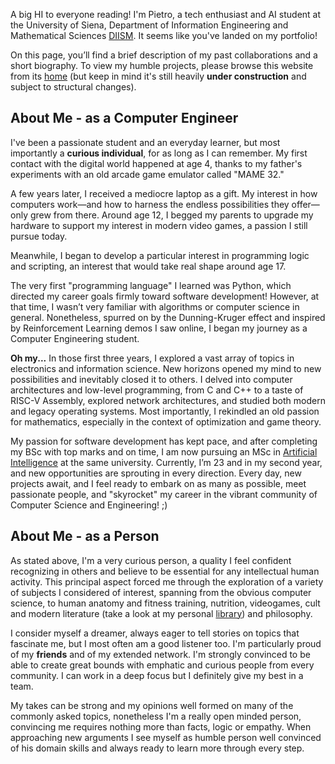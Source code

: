 A big HI to everyone reading! I'm Pietro, a tech enthusiast and AI student at the University of Siena, Department of Information Engineering and Mathematical Sciences [DIISM](https://artificial-intelligence-automation.unisi.it/en). It seems like you've landed on my portfolio!

On this page, you’ll find a brief description of my past collaborations and a short biography. To view my humble projects, please browse this website from its [home](https://gianeh.github.io/) (but keep in mind it's still heavily **under construction** and subject to structural changes).

## About Me - as a Computer Engineer
I've been a passionate student and an everyday learner, but most importantly a **curious individual**, for as long as I can remember. My first contact with the digital world happened at age 4, thanks to my father's experiments with an old arcade game emulator called "MAME 32."

A few years later, I received a mediocre laptop as a gift. My interest in how computers work—and how to harness the endless possibilities they offer—only grew from there. Around age 12, I begged my parents to upgrade my hardware to support my interest in modern video games, a passion I still pursue today.

Meanwhile, I began to develop a particular interest in programming logic and scripting, an interest that would take real shape around age 17.

The very first "programming language" I learned was Python, which directed my career goals firmly toward software development! However, at that time, I wasn’t very familiar with algorithms or computer science in general. Nonetheless, spurred on by the Dunning-Kruger effect and inspired by Reinforcement Learning demos I saw online, I began my journey as a Computer Engineering student.

**Oh my...** In those first three years, I explored a vast array of topics in electronics and information science. New horizons opened my mind to new possibilities and inevitably closed it to others. I delved into computer architectures and low-level programming, from C and C++ to a taste of RISC-V Assembly, explored network architectures, and studied both modern and legacy operating systems. Most importantly, I rekindled an old passion for mathematics, especially in the context of optimization and game theory.

My passion for software development has kept pace, and after completing my BSc with top marks and on time, I am now pursuing an MSc in [Artificial Intelligence](https://en.unisi.it/ugov/degree/16834) at the same university. Currently, I’m 23 and in my second year, and new opportunities are sprouting in every direction. Every day, new projects await, and I feel ready to embark on as many as possible, meet passionate people, and "skyrocket" my career in the vibrant community of Computer Science and Engineering! ;)

## About Me - as a Person
As stated above, I'm a very curious person, a quality I feel confident recognizing in others and believe to be essential for any intellectual human activity. This principal aspect forced me through the exploration of a variety of subjects I considered of interest, spanning from the obvious computer science, to human anatomy and fitness training, nutrition, videogames, cult and modern literature (take a look at my personal [library](https://gianeh.github.io/pages/library)) and philosophy.

I consider myself a dreamer, always eager to tell stories on topics that fascinate me, but I most often am a good listener too. I'm particularly proud of my **friends** and of my extended network. I'm strongly convinced to be able to create great bounds with emphatic and curious people from every community. I can work in a deep focus but I definitely give my best in a team.

My takes can be strong and my opinions well formed on many of the commonly asked topics, nonetheless I'm a really open minded person, convincing me requires nothing more than facts, logic or empathy. When approaching new arguments I see myself as humble person well convinced of his domain skills and always ready to learn more through every step.